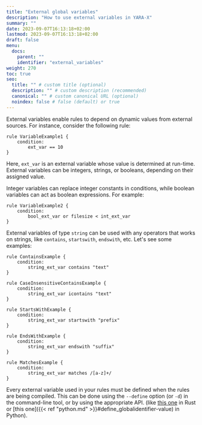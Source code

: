 ```yaml
---
title: "External global variables"
description: "How to use external variables in YARA-X"
summary: ""
date: 2023-09-07T16:13:18+02:00
lastmod: 2023-09-07T16:13:18+02:00
draft: false
menu:
  docs:
    parent: ""
    identifier: "external_variables"
weight: 270
toc: true
seo:
  title: "" # custom title (optional)
  description: "" # custom description (recommended)
  canonical: "" # custom canonical URL (optional)
  noindex: false # false (default) or true
---
```


External variables enable rules to depend on dynamic values from external
sources. For instance, consider the following rule:

```
rule VariableExample1 {
    condition:
        ext_var == 10
}
```

Here, `ext_var` is an external variable whose value is determined at
run-time. External variables can be integers, strings, or booleans, depending
on their assigned value.

Integer variables can replace integer constants in conditions, while boolean
variables can act as boolean expressions. For example:

```yara
rule VariableExample2 {
    condition:
        bool_ext_var or filesize < int_ext_var
}
```

External variables of type `string` can be used with any operators that works
on strings, like `contains`, `startswith`, `endswith`, etc. Let's see some
examples:

```yara
rule ContainsExample {
    condition:
        string_ext_var contains "text"
}

rule CaseInsensitiveContainsExample {
    condition:
        string_ext_var icontains "text"
}

rule StartsWithExample {
    condition:
        string_ext_var startswith "prefix"
}

rule EndsWithExample {
    condition:
        string_ext_var endswith "suffix"
}

rule MatchesExample {
    condition:
        string_ext_var matches /[a-z]+/
}
```

Every external variable used in your rules must be defined when the rules
are being compiled. This can be done using the `--define` option (or `-d`) in
the command-line tool, or by using the appropriate API.
(like [this one](
https://docs.rs/yara-x/latest/yara_x/struct.Compiler.html#method.define_global)
in Rust or
[this one]({{< ref "python.md" >}}#define_globalidentifier-value)
in Python).

